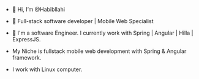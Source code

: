 - 👋 Hi, I’m @Habibllahi
- 👀 Full-stack software developer | Mobile Web Specialist 

- 💞️ I'm a software Engineer. I currently work with Spring | Angular | Hilla | ExpressJS. 
- My Niche is fullstack mobile web development with Spring & Angular framework. 
-  I work with Linux computer.
<!---
Habibllahi/Habibllahi is a ✨ special ✨ repository because its `README.md` (this file) appears on your GitHub proYou can click the Preview link to take a look at your changes.
--->
